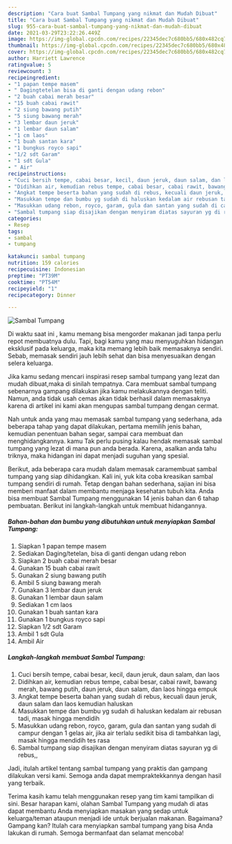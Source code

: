 ```yaml
---
description: "Cara buat Sambal Tumpang yang nikmat dan Mudah Dibuat"
title: "Cara buat Sambal Tumpang yang nikmat dan Mudah Dibuat"
slug: 955-cara-buat-sambal-tumpang-yang-nikmat-dan-mudah-dibuat
date: 2021-03-29T23:22:26.449Z
image: https://img-global.cpcdn.com/recipes/22345dec7c680bb5/680x482cq70/sambal-tumpang-foto-resep-utama.jpg
thumbnail: https://img-global.cpcdn.com/recipes/22345dec7c680bb5/680x482cq70/sambal-tumpang-foto-resep-utama.jpg
cover: https://img-global.cpcdn.com/recipes/22345dec7c680bb5/680x482cq70/sambal-tumpang-foto-resep-utama.jpg
author: Harriett Lawrence
ratingvalue: 5
reviewcount: 3
recipeingredient:
- "1 papan tempe masem"
- " Dagingtetelan bisa di ganti dengan udang rebon"
- "2 buah cabai merah besar"
- "15 buah cabai rawit"
- "2 siung bawang putih"
- "5 siung bawang merah"
- "3 lembar daun jeruk"
- "1 lembar daun salam"
- "1 cm laos"
- "1 buah santan kara"
- "1 bungkus royco sapi"
- "1/2 sdt Garam"
- "1 sdt Gula"
- " Air"
recipeinstructions:
- "Cuci bersih tempe, cabai besar, kecil, daun jeruk, daun salam, dan laos"
- "Didihkan air, kemudian rebus tempe, cabai besar, cabai rawit, bawang merah, bawang putih, daun jeruk, daun salam, dan laos hingga empuk"
- "Angkat tempe beserta bahan yang sudah di rebus, kecuali daun jeruk, daun salam dan laos kemudian haluskan"
- "Masukkan tempe dan bumbu yg sudah di haluskan kedalam air rebusan tadi, masak hingga mendidih"
- "Masukkan udang rebon, royco, garam, gula dan santan yang sudah di campur dengan 1 gelas air, jika air terlalu sedikit bisa di tambahkan lagi, masak hingga mendidih tes rasa"
- "Sambal tumpang siap disajikan dengan menyiram diatas sayuran yg di rebus,,"
categories:
- Resep
tags:
- sambal
- tumpang

katakunci: sambal tumpang 
nutrition: 159 calories
recipecuisine: Indonesian
preptime: "PT39M"
cooktime: "PT54M"
recipeyield: "1"
recipecategory: Dinner

---
```



![Sambal Tumpang](https://img-global.cpcdn.com/recipes/22345dec7c680bb5/680x482cq70/sambal-tumpang-foto-resep-utama.jpg)

Di waktu  saat ini , kamu memang bisa mengorder makanan jadi tanpa perlu repot membuatnya dulu. Tapi, bagi kamu yang mau menyuguhkan hidangan eksklusif pada keluarga, maka kita memang lebih baik memasaknya sendiri. Sebab, memasak sendiri jauh lebih sehat dan bisa menyesuaikan dengan selera keluarga.

Jika kamu sedang mencari inspirasi resep sambal tumpang yang lezat dan mudah dibuat,maka di sinilah tempatnya. Cara membuat sambal tumpang  sebenarnya gampang dilakukan jika kamu melakukannya dengan teliti. Namun, anda tidak usah cemas akan tidak berhasil dalam memasaknya 
karena di artikel ini kami akan mengupas sambal tumpang dengan cermat.  



Nah untuk anda yang mau memasak sambal tumpang yang sederhana, ada beberapa tahap yang dapat dilakukan, pertama memilih jenis bahan, kemudian penentuan bahan segar, sampai cara membuat dan menghidangkannya. kamu Tak perlu pusing kalau hendak memasak sambal tumpang yang lezat di mana pun anda berada. Karena, asalkan anda  tahu triknya, maka hidangan ini dapat menjadi suguhan yang spesial.

Berikut, ada beberapa cara mudah dalam memasak caramembuat sambal tumpang yang siap dihidangkan. Kali ini, yuk kita coba kreasikan sambal tumpang sendiri di rumah. Tetap dengan bahan sederhana, sajian ini bisa memberi manfaat dalam membantu menjaga kesehatan tubuh kita. Anda bisa membuat Sambal Tumpang menggunakan 14 jenis bahan dan 6 tahap pembuatan. Berikut ini langkah-langkah untuk membuat hidangannya.

<!--inarticleads1-->

##### Bahan-bahan dan bumbu yang dibutuhkan untuk menyiapkan Sambal Tumpang:

1. Siapkan 1 papan tempe masem
1. Sediakan  Daging/tetelan, bisa di ganti dengan udang rebon
1. Siapkan 2 buah cabai merah besar
1. Gunakan 15 buah cabai rawit
1. Gunakan 2 siung bawang putih
1. Ambil 5 siung bawang merah
1. Gunakan 3 lembar daun jeruk
1. Gunakan 1 lembar daun salam
1. Sediakan 1 cm laos
1. Gunakan 1 buah santan kara
1. Gunakan 1 bungkus royco sapi
1. Siapkan 1/2 sdt Garam
1. Ambil 1 sdt Gula
1. Ambil  Air




<!--inarticleads2-->

##### Langkah-langkah membuat Sambal Tumpang:

1. Cuci bersih tempe, cabai besar, kecil, daun jeruk, daun salam, dan laos
1. Didihkan air, kemudian rebus tempe, cabai besar, cabai rawit, bawang merah, bawang putih, daun jeruk, daun salam, dan laos hingga empuk
1. Angkat tempe beserta bahan yang sudah di rebus, kecuali daun jeruk, daun salam dan laos kemudian haluskan
1. Masukkan tempe dan bumbu yg sudah di haluskan kedalam air rebusan tadi, masak hingga mendidih
1. Masukkan udang rebon, royco, garam, gula dan santan yang sudah di campur dengan 1 gelas air, jika air terlalu sedikit bisa di tambahkan lagi, masak hingga mendidih tes rasa
1. Sambal tumpang siap disajikan dengan menyiram diatas sayuran yg di rebus,,




Jadi, itulah artikel tentang  sambal tumpang  yang praktis dan gampang dilakukan versi kami. Semoga anda dapat mempraktekkannya dengan hasil yang terbaik. 

Terima kasih kamu telah menggunakan resep yang tim kami tampilkan di sini. Besar harapan kami, olahan  Sambal Tumpang yang mudah di atas dapat membantu Anda menyiapkan masakan yang sedap untuk keluarga/teman ataupun menjadi ide untuk berjualan makanan. Bagaimana? Gampang kan? Itulah cara menyiapkan sambal tumpang yang bisa Anda lakukan di rumah. Semoga bermanfaat dan selamat mencoba!

